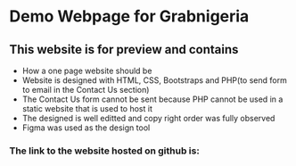 # <a href='https://danade002.github.io/img/logo.png' height='100' width='35'/></a> Demo Webpage for Grabnigeria

## This website is for preview and contains
- How a one page website should be 
- Website is designed with HTML, CSS, Bootstraps and PHP(to send form to email in the Contact Us section)
- The Contact Us form cannot be sent because PHP cannot be used in a static website that is used to host it
- The designed is well editted and copy right order was fully observed
- Figma was used as the design tool

### The link to the website hosted on github is:
<a class="nav-item nav-link text-white" target="_blank" href="https://danade002.github.io/newboy.html"></a>
